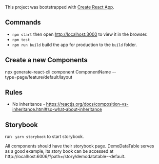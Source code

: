 This project was bootstrapped with [Create React App](https://github.com/facebook/create-react-app).

## Commands
- `npm start` then open [http://localhost:3000](http://localhost:3000) to view it in the browser.
- `npm test`
- `npm run build` build the app for production to the `build` folder.<br>

## Create a new Components

npx generate-react-cli component ComponentName --type=page/feature/default/layout


## Rules

- No inheritance - https://reactjs.org/docs/composition-vs-inheritance.html#so-what-about-inheritance


## Storybook

run ` yarn storybook` to start storybook.


All components should have their storybook page. DemoDataTable serves as a good example, its story book can be accessed at http://localhost:6006/?path=/story/demodatatable--default.